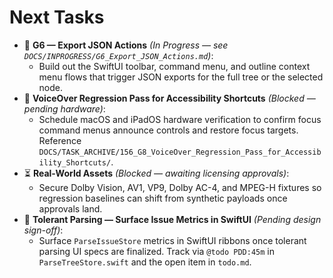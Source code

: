 # Next Tasks

- 🚀 **G6 — Export JSON Actions** _(In Progress — see `DOCS/INPROGRESS/G6_Export_JSON_Actions.md`)_:
  - Build out the SwiftUI toolbar, command menu, and outline context menu flows that trigger JSON exports for the full tree or the selected node.
- 🚧 **VoiceOver Regression Pass for Accessibility Shortcuts** _(Blocked — pending hardware)_:
  - Schedule macOS and iPadOS hardware verification to confirm focus command menus announce controls and restore focus targets. Reference `DOCS/TASK_ARCHIVE/156_G8_VoiceOver_Regression_Pass_for_Accessibility_Shortcuts/`.
- ⏳ **Real-World Assets** _(Blocked — awaiting licensing approvals)_:
  - Secure Dolby Vision, AV1, VP9, Dolby AC-4, and MPEG-H fixtures so regression baselines can shift from synthetic payloads once approvals land.
- 🎯 **Tolerant Parsing — Surface Issue Metrics in SwiftUI** _(Pending design sign-off)_:
  - Surface `ParseIssueStore` metrics in SwiftUI ribbons once tolerant parsing UI specs are finalized. Track via `@todo PDD:45m` in `ParseTreeStore.swift` and the open item in `todo.md`.
